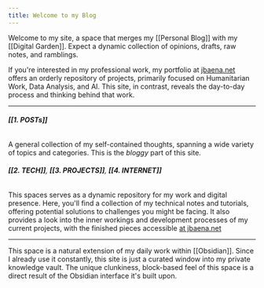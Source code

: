 ```yaml
---
title: Welcome to my Blog
---
```

Welcome to my site, a space that merges my [[Personal Blog]] with my [[Digital Garden]]. Expect a dynamic collection of opinions, drafts, raw notes, and ramblings.

If you're interested in my professional work, my portfolio at [jbaena.net](https://jbaena.net) offers an orderly repository of projects, primarily focused on Humanitarian Work, Data Analysis, and AI. This site, in contrast, reveals the day-to-day process and thinking behind that work.

---
###### **[[1. POSTs]]** 
A general collection of my self-contained thoughts, spanning a wide variety of topics and categories. This is the *bloggy* part of this site. 
###### **[[2. TECH]]**, **[[3. PROJECTS]]**, **[[4. INTERNET]]**
This spaces serves as a dynamic repository for my work and digital presence. Here, you'll find a collection of my technical notes and tutorials, offering potential solutions to challenges you might be facing. It also provides a look into the inner workings and development processes of my current projects, with the finished pieces accessible [at jbaena.net](https://jbaena.net)

---

This space is a natural extension of my daily work within [[Obsidian]]. Since I already use it constantly, this site is just a curated window into my private knowledge vault. The unique clunkiness, block-based feel of this space is a direct result of the Obsidian interface it's built upon. 